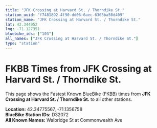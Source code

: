 ```yaml
---
title: "JFK Crossing at Harvard St. / Thorndike St."
station_uuid: "f7481892-4f90-dd06-6aec-6303ba50d409"
station_name: "JFK Crossing at Harvard St. / Thorndike St."
lat: 42.344952
lng: -71.127351
bluebike_ids: ["103"]
all_names: ["JFK Crossing at Harvard St. / Thorndike St."]
type: "station"
---
```


# FKBB Times from JFK Crossing at Harvard St. / Thorndike St.

This page shows the Fastest Known BlueBike (FKBB) times from **JFK Crossing at Harvard St. / Thorndike St.** to all other stations.

**Location:** 42.34775567, -71.1356758  
**BlueBike Station IDs:** D32072  
**All Known Names:** Walbridge St at Commonwealth Ave

